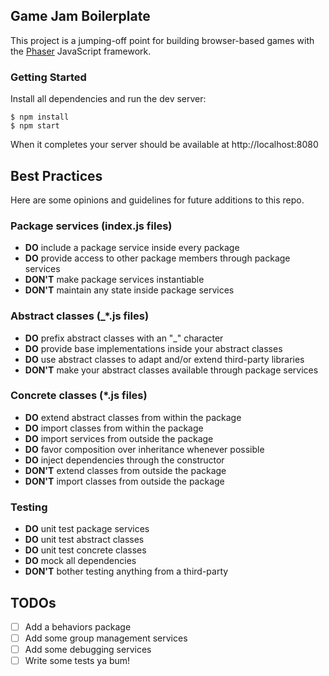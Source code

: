 Game Jam Boilerplate
--
This project is a jumping-off point for building browser-based games with the
[Phaser](http://phaser.io/) JavaScript framework.

### Getting Started
Install all dependencies and run the dev server:
```
$ npm install
$ npm start
```
When it completes your server should be available at http://localhost:8080

Best Practices
--
Here are some opinions and guidelines for future additions to this repo.

### Package services (index.js files)
* **DO** include a package service inside every package
* **DO** provide access to other package members through package services
* **DON'T** make package services instantiable
* **DON'T** maintain any state inside package services

### Abstract classes (_*.js files)
* **DO** prefix abstract classes with an "_" character
* **DO** provide base implementations inside your abstract classes
* **DO** use abstract classes to adapt and/or extend third-party libraries
* **DON'T** make your abstract classes available through package services

### Concrete classes (*.js files)
* **DO** extend abstract classes from within the package
* **DO** import classes from within the package
* **DO** import services from outside the package
* **DO** favor composition over inheritance whenever possible
* **DO** inject dependencies through the constructor
* **DON'T** extend classes from outside the package
* **DON'T** import classes from outside the package

### Testing
* **DO** unit test package services
* **DO** unit test abstract classes
* **DO** unit test concrete classes
* **DO** mock all dependencies
* **DON'T** bother testing anything from a third-party

TODOs
--
* [ ] Add a behaviors package
* [ ] Add some group management services
* [ ] Add some debugging services
* [ ] Write some tests ya bum!
